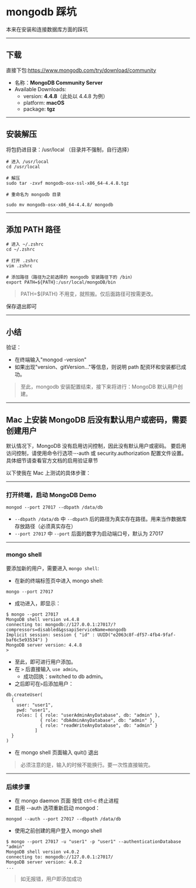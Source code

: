 # mongodb 踩坑

本来在安装和连接数据库方面的踩坑

---

## 下载

直接下包:https://www.mongodb.com/try/download/community

- 名称：**MongoDB Community Server**
- Available Downloads:
  - version: **4.4.8**（此处以 4.4.8 为例）
  - platform: **macOS**
  - package: **tgz**

---

## 安装解压

将包扔进目录：/usr/local （目录并不强制，自行选择）

```
# 进入 /usr/local
cd /usr/local

# 解压
sudo tar -zxvf mongodb-osx-ssl-x86_64-4.4.8.tgz

# 重命名为 mongodb 目录

sudo mv mongodb-osx-x86_64-4.4.8/ mongodb
```

---

## 添加 PATH 路径

```
# 进入 ~/.zshrc
cd ~/.zshrc

# 打开 .zshrc
vim .zshrc

# 添加路径（路径为之前选择的 mongodb 安装路径下的 /bin）
export PATH=${PATH}:/usr/local/mongoDB/bin
```

> PATH=${PATH} 不用变，就照搬。仅后面路径可按需更改。

保存退出即可

---

## 小结

验证：

- 在终端输入"mongod -version"
- 如果出现"version、gitVersion..."等信息，则说明 path 配资环和安装都已成功。

> 至此，mongodb 安装配置结束，接下来将进行：MongoDB 默认用户创建。

---

## Mac 上安装 MongoDB 后没有默认用户或密码，需要创建用户

默认情况下，MongoDB 没有启用访问控制，因此没有默认用户或密码。
要启用访问控制，请使用命令行选项·--auth 或 security.authorization 配置文件设置。
具体细节请查看官方文档的启用验证章节

以下使我在 Mac 上测试的具体步骤：

---

### 打开终端，启动 MongoDB Demo

```
mongod --port 27017 --dbpath /data/db
```

- `--dbpath /data/db` 中 `--dbpath` 后的路径为真实存在路径。用来当作数据库存放路径（必须真实存在）
- `--port 27017` 中 `--port` 后面的数字为启动端口号，默认为 27017

---

### mongo shell

要添加新的用户，需要进入 `mongo shell`:

- 在新的终端标签页中进入 mongo shell:

```
mongo --port 27017
```

- 成功进入，即显示：

```
$ mongo --port 27017
MongoDB shell version v4.4.8
connecting to: mongodb://127.0.0.1:27017/?compressors=disabled&gssapiServiceName=mongodb
Implicit session: session { "id" : UUID("e2063c8f-df57-4fb4-9faf-baf6c5e93534") }
MongoDB server version: 4.4.8
>
```

- 至此，即可进行用户添加。
- 在 `>` 后直接输入 `use admin`。
  - 成功回执：switched to db admin。
- 之后即可在`>`后添加用户：

```
db.createUser(
  {
    user: "user1",
    pwd: "user1",
    roles: [ { role: "userAdminAnyDatabase", db: "admin" },
    		 { role: "dbAdminAnyDatabase", db: "admin" },
             { role: "readWriteAnyDatabase", db: "admin" }
           ]
  }
)
```

- 在 mongo shell 页面输入 quit() 退出

> 必须注意的是，输入的时候不能换行。要一次性直接输完。

---

### 后续步骤

- 在 mongo daemon 页面 按住 ctrl-c 终止进程
- 启用 --auth 选项重新启动 mongod：

```
mongod --auth --port 27017 --dbpath /data/db
```

- 使用之前创建的用户登入 mongo shell

```
$ mongo --port 27017 -u "user1" -p "user1" --authenticationDatabase "admin"
MongoDB shell version v4.0.2
connecting to: mongodb://127.0.0.1:27017/
MongoDB server version: 4.0.2
...
```

> 如无报错，用户即添加成功
